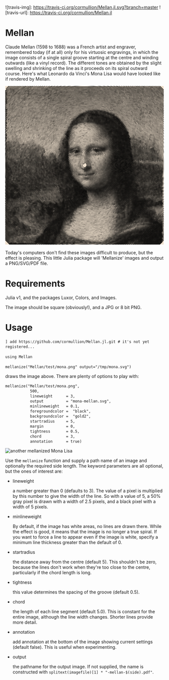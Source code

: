 ![travis-img]: https://travis-ci.org/cormullion/Mellan.jl.svg?branch=master
![travis-url]: https://travis-ci.org/cormullion/Mellan.jl

# Mellan

Claude Mellan (1598 to 1688) was a French artist and engraver, remembered today (if at all) only for his virtuosic engravings, in which the image consists of a single spiral groove starting at the centre and winding outwards (like a vinyl record). The different tones are obtained by the slight swelling and shrinking of the line as it proceeds on its spiral outward course. Here's what Leonardo da Vinci's Mona Lisa would have looked like if rendered by Mellan.

![mellanized Mona Lisa](docs/mona.svg)

Today's computers don't find these images difficult to produce, but the effect is pleasing. This little Julia package will 'Mellanize' images and output a PNG/SVG/PDF file.

# Requirements

Julia v1, and the packages Luxor, Colors, and Images.

The image should be square (obviously!), and a JPG or 8 bit PNG.

# Usage

```
] add https://github.com/cormullion/Mellan.jl.git # it's not yet registered...

using Mellan

mellanize("Mellan/test/mona.png" output="/tmp/mona.svg")

```

draws the image above. There are plenty of options to play with:

```
mellanize("Mellan/test/mona.png",
           500,
           lineweight      = 3,
           output          = "mona-mellan.svg",
           minlineweight   = 0.1,
           foregroundcolor =  "black",
           backgroundcolor =  "gold2",
           startradius     = 5,
           margin          = 0,
           tightness       = 0.5,
           chord           = 3,
           annotation      = true)
```

![another mellanized Mona Lisa](docs/mona-mellan.svg)

Use the `mellanize` function and supply a path name of an image and optionally the required side length. The keyword parameters are all optional, but the ones of interest are:

- lineweight

	a number greater than 0 (defaults to 3). The value of a pixel is multiplied by this number to give the width of the line. So with a value of 5, a 50% gray pixel is drawn with a width of 2.5 pixels, and a black pixel with a width of 5 pixels.

- minlineweight

    By default, if the image has white areas, no lines are drawn there. While the effect is good, it means that the image is no longer a true spiral. If you want to force a line to appear even if the image is white, specify a minimum line thickness greater than the default of 0.

- startradius

	the distance away from the centre (default 5). This shouldn't be zero, because the lines don't work when they're too close to the centre, particularly if the chord length is long.

- tightness

    this value determines the spacing of the groove (default 0.5).

- chord

	the length of each line segment (default 5.0). This is constant for the entire image, although the line width changes. Shorter lines provide more detail.

- annotation

    add annotation at the bottom of the image showing current settings (default false). This is useful when experimenting.

- output

    the pathname for the output image. If not supplied, the name is constructed with `splitext(imagefile)[1] * "-mellan-$(side).pdf"`.
